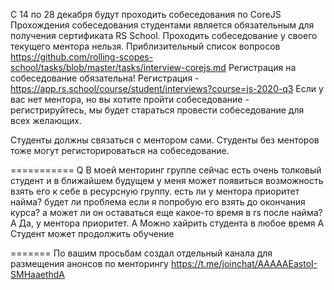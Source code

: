 С 14 по 28 декабря будут проходить собеседования по CoreJS
Прохождения собеседования студентами является обязательным для получения сертификата RS School. 
Проходить собеседование у своего текущего ментора нельзя. 
Приблизительный список вопросов https://github.com/rolling-scopes-school/tasks/blob/master/tasks/interview-corejs.md
Регистрация на собеседование обязательна! 
Регистрация - https://app.rs.school/course/student/interviews?course=js-2020-q3
Если у вас нет ментора, но вы хотите пройти собеседование - регистрируйтесь, мы будет стараться провести собеседование для всех желающих.

Студенты должны связаться с ментором сами.
Студенты без менторов тоже могут регисторироваться на собеседование. 

===========
Q В моей менторинг группе сейчас есть очень толковый студент и в ближайшем будущем у меня может появиться возможность взять его к себе в ресурсную группу.
   есть ли у ментора  приоритет найма? будет ли проблема если я попробую его взять до окончания курса? а может ли он оставаться еще какое-то время в rs после найма?
A Да, у ментора приоритет.
A Можно хайрить студента в любое время
А Студент может продолжить обучение 

=======
По вашим просьбам создал отдельный канала для размещения анонсов по менторингу
 https://t.me/joinchat/AAAAAEastoI-SMHaaethdA
